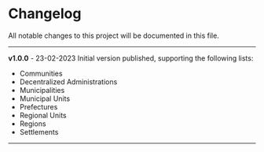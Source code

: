 # Changelog

All notable changes to this project will be documented in this file.

---

**v1.0.0** - 23-02-2023
Initial version published, supporting the following lists:

- Communities
- Decentralized Administrations
- Municipalities
- Municipal Units
- Prefectures
- Regional Units
- Regions
- Settlements

---
